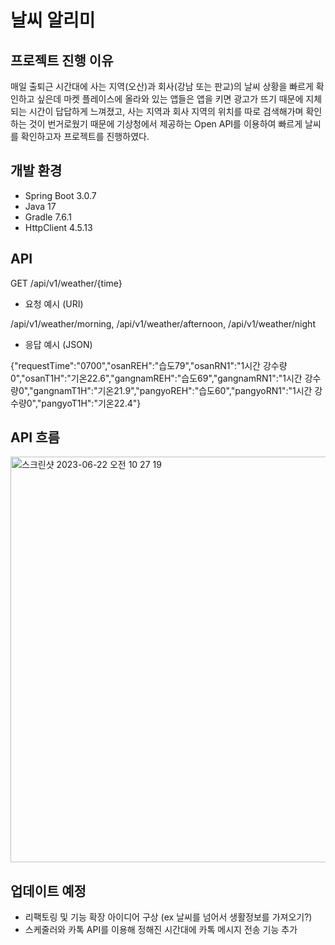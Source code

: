 # 날씨 알리미

## 프로젝트 진행 이유
매일 출퇴근 시간대에 사는 지역(오산)과 회사(강남 또는 판교)의 날씨 상황을 빠르게 확인하고 싶은데 마켓 플레이스에 올라와 있는 앱들은 앱을 키면 광고가 뜨기 때문에 지체되는 시간이 답답하게 느껴졌고, 사는 지역과 회사 지역의 위치를 따로 검색해가며 확인하는 것이 번거로웠기 때문에 기상청에서 제공하는 Open API를 이용하여 빠르게 날씨를 확인하고자 프로젝트를 진행하였다.

## 개발 환경
- Spring Boot 3.0.7
- Java 17
- Gradle 7.6.1
- HttpClient 4.5.13

## API
GET /api/v1/weather/{time}

- 요청 예시 (URI)

/api/v1/weather/morning,
/api/v1/weather/afternoon,
/api/v1/weather/night

- 응답 예시 (JSON)

{"requestTime":"0700","osanREH":"습도79","osanRN1":"1시간 강수량0","osanT1H":"기온22.6","gangnamREH":"습도69","gangnamRN1":"1시간 강수량0","gangnamT1H":"기온21.9","pangyoREH":"습도60","pangyoRN1":"1시간 강수량0","pangyoT1H":"기온22.4"}

## API 흐름

<img width="649" alt="스크린샷 2023-06-22 오전 10 27 19" src="https://github.com/jheon-eom/Weather-Api-Bot/assets/79975547/7d1c4798-2e1b-4205-987c-0781295de248">

## 업데이트 예정
- 리팩토링 및 기능 확장 아이디어 구상 (ex 날씨를 넘어서 생활정보를 가져오기?)
- 스케줄러와 카톡 API를 이용해 정해진 시간대에 카톡 메시지 전송 기능 추가
